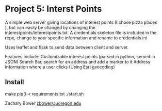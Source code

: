 # Project 5: Interst Points

A simple web server giving locations of interest points (I chose pizza places ), but can easily be changed by changing the interestpoints/interestpoints.txt. A credentials skeleton file is included in the repo, change to your specific information and rename to credentials.ini

 Uses leaflet and flask to send data between client and server. 
 
 Features include: Customizable interest points (parsed in python, served in JSON) 
 Search Bar, search for an address and add a marker to it
 Address information where a user clicks (Using Esri geocoding)

## Install
  make
  pip3 -r requirements.txt
  ./start.sh
  
  Zachary Bower
  zbower@uoregon.edu
